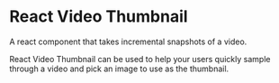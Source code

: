 # React Video Thumbnail
A react component that takes incremental snapshots of a video.

React Video Thumbnail can be used to help your users quickly sample through a video and pick an image to use as the thumbnail.
